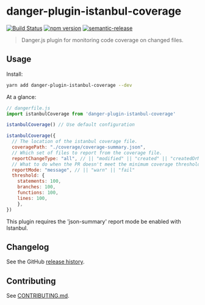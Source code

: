 # danger-plugin-istanbul-coverage

[![Build Status](https://travis-ci.org/DarcyRayner/danger-plugin-istanbul-coverage.svg?branch=master)](https://travis-ci.org/DarcyRayner/danger-plugin-istanbul-coverage)
[![npm version](https://badge.fury.io/js/danger-plugin-istanbul-coverage.svg)](https://badge.fury.io/js/danger-plugin-istanbul-coverage)
[![semantic-release](https://img.shields.io/badge/%20%20%F0%9F%93%A6%F0%9F%9A%80-semantic--release-e10079.svg)](https://github.com/semantic-release/semantic-release)

> Danger.js plugin for monitoring code coverage on changed files.

## Usage

Install:

```sh
yarn add danger-plugin-istanbul-coverage --dev
```

At a glance:

```js
// dangerfile.js
import istanbulCoverage from 'danger-plugin-istanbul-coverage'

istanbulCoverage() // Use default configuration

istanbulCoverage({
  // The location of the istanbul coverage file.
  coveragePath: "./coverage/coverage-summary.json",
  // Which set of files to report from the coverage file.
  reportChangeType: "all", // || "modified" || "created" || "createdOrModified"
  // What to do when the PR doesn't meet the minimum coverage threshold
  reportMode: "message", // || "warn" || "fail"
  threshold: {
    statements: 100,
    branches: 100,
    functions: 100,
    lines: 100,
    },
})
```

This plugin requires the 'json-summary' report mode be enabled with Istanbul.

## Changelog

See the GitHub [release history](https://github.com/DarcyRayner/danger-plugin-istanbul-coverage/releases).

## Contributing

See [CONTRIBUTING.md](CONTRIBUTING.md).
